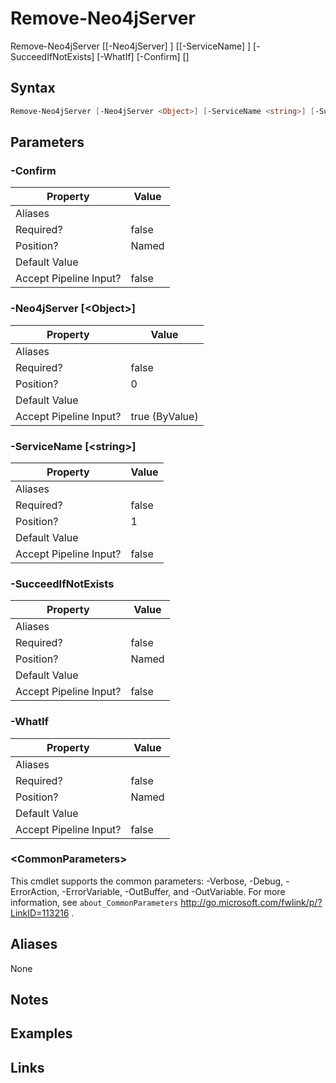 # Remove-Neo4jServer


Remove-Neo4jServer [[-Neo4jServer] <Object>] [[-ServiceName] <string>] [-SucceedIfNotExists] [-WhatIf] [-Confirm] [<CommonParameters>]



## Syntax

```powershell
Remove-Neo4jServer [-Neo4jServer <Object>] [-ServiceName <string>] [-SucceedIfNotExists] [-WhatIf] [-Confirm] [<CommonParameters>]
```


## Parameters

###  -Confirm

Property               | Value
---------------------- | -----
Aliases                | 
Required?              | false
Position?              | Named
Default Value          | 
Accept Pipeline Input? | false

 
###  -Neo4jServer [\<Object\>]

Property               | Value
---------------------- | --------------
Aliases                | 
Required?              | false
Position?              | 0
Default Value          | 
Accept Pipeline Input? | true (ByValue)

 
###  -ServiceName [\<string\>]

Property               | Value
---------------------- | -----
Aliases                | 
Required?              | false
Position?              | 1
Default Value          | 
Accept Pipeline Input? | false

 
###  -SucceedIfNotExists

Property               | Value
---------------------- | -----
Aliases                | 
Required?              | false
Position?              | Named
Default Value          | 
Accept Pipeline Input? | false

 
###  -WhatIf

Property               | Value
---------------------- | -----
Aliases                | 
Required?              | false
Position?              | Named
Default Value          | 
Accept Pipeline Input? | false

 
### \<CommonParameters\>

This cmdlet supports the common parameters: -Verbose, -Debug, -ErrorAction, -ErrorVariable, -OutBuffer, and -OutVariable. For more information, see `about_CommonParameters` http://go.microsoft.com/fwlink/p/?LinkID=113216 .

## Aliases

None


## Notes


## Examples


## Links



